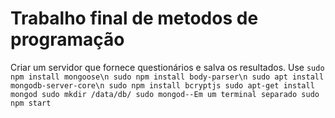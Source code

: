 # Trabalho final de metodos de programação
  Criar um servidor que fornece questionários e salva os resultados. Use
`sudo npm install mongoose\n
sudo npm install body-parser\n
sudo apt install mongodb-server-core\n
sudo npm install bcryptjs
sudo apt-get install mongod
sudo mkdir /data/db/
sudo mongod--Em um terminal separado
sudo npm start
`
